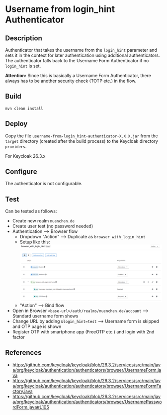 # Username from login_hint Authenticator

## Description

Authenticator that takes the username from the `login_hint` parameter and sets it in the context for later authentication using additional authenticators. 
The authenticator falls back to the Username Form Authenticator if no `login_hint` is set.

**Attention:** Since this is basically a Username Form Authenticator, there always has to be another security check (TOTP etc.) in the flow.

## Build

```
mvn clean install
```


## Deploy

Copy the file `username-from-login_hint-authenticator-X.X.X.jar` from the `target` directory (created after the build process)
to the Keycloak directory `providers`. 

For Keycloak 26.3.x

## Configure

The authenticator is not configurable.

## Test

Can be tested as follows:
* Create new realm `muenchen.de`
* Create user test (no password needed)
* Authentication --> Browser flow
    * Dropdown "Action" --> Duplicate as `browser_with_login_hint`
    * Setup like this:
      ![browser_with_login_hint](browser_with_login_hint.png)
    * "Action" --> Bind flow
* Open in Browser `<base-url>/auth/realms/muenchen.de/account` --> Standard username form shows
* Change URL by adding `&login_hint=test` --> Username form is skipped and OTP page is shown
* Register OTP with smartphone app (FreeOTP etc.) and login with 2nd factor

## References

* https://github.com/keycloak/keycloak/blob/26.3.2/services/src/main/java/org/keycloak/authentication/authenticators/browser/UsernameForm.java
* https://github.com/keycloak/keycloak/blob/26.3.2/services/src/main/java/org/keycloak/authentication/authenticators/browser/UsernameFormFactory.java
* https://github.com/keycloak/keycloak/blob/26.3.2/services/src/main/java/org/keycloak/authentication/authenticators/browser/UsernamePasswordForm.java#L105